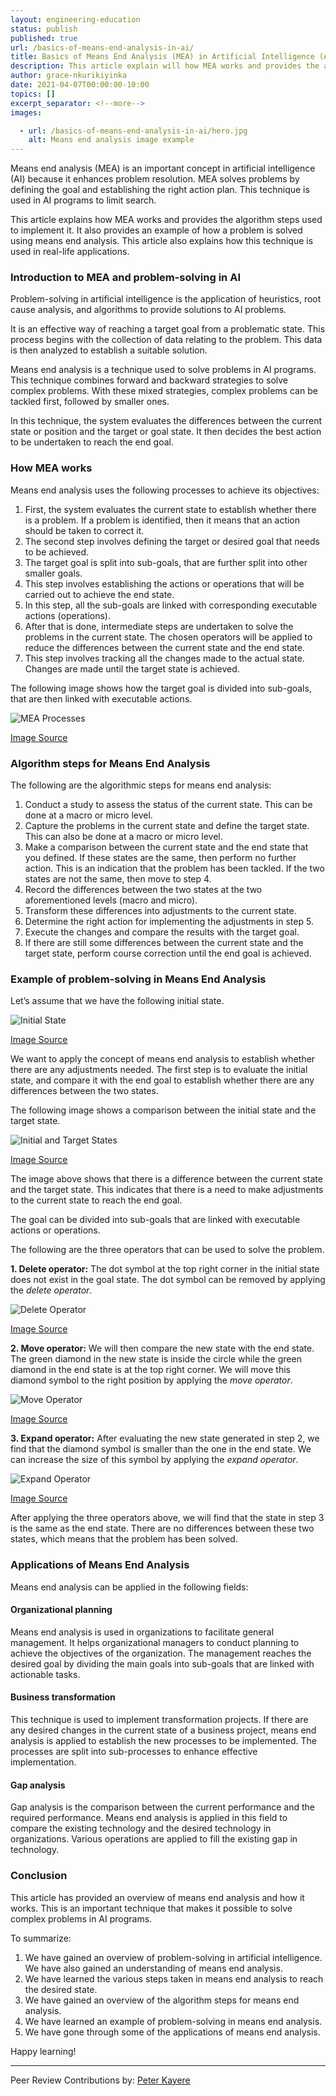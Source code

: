```yaml
---
layout: engineering-education
status: publish
published: true
url: /basics-of-means-end-analysis-in-ai/
title: Basics of Means End Analysis (MEA) in Artificial Intelligence (AI)
description: This article explain will how MEA works and provides the algorithmic steps for implementing it. It will also provide an example of how a problem is solved using means end analysis. We will go over how this technique is used in real-life applications.
author: grace-nkurikiyinka
date: 2021-04-07T00:00:00-10:00
topics: []
excerpt_separator: <!--more-->
images:

  - url: /basics-of-means-end-analysis-in-ai/hero.jpg
    alt: Means end analysis image example
---
```

Means end analysis (MEA) is an important concept in artificial intelligence (AI) because it enhances problem resolution. MEA solves problems by defining the goal and establishing the right action plan. This technique is used in AI programs to limit search. 
<!--more-->
This article explains how MEA works and provides the algorithm steps used to implement it. It also provides an example of how a problem is solved using means end analysis. This article also explains how this technique is used in real-life applications.
### Introduction to MEA and problem-solving in AI
Problem-solving in artificial intelligence is the application of heuristics, root cause analysis, and algorithms to provide solutions to AI problems. 

It is an effective way of reaching a target goal from a problematic state. This process begins with the collection of data relating to the problem. This data is then analyzed to establish a suitable solution. 

Means end analysis is a technique used to solve problems in AI programs. This technique combines forward and backward strategies to solve complex problems. With these mixed strategies, complex problems can be tackled first, followed by smaller ones. 

In this technique, the system evaluates the differences between the current state or position and the target or goal state. It then decides the best action to be undertaken to reach the end goal. 

### How MEA works
Means end analysis uses the following processes to achieve its objectives:
1. First, the system evaluates the current state to establish whether there is a problem. If a problem is identified, then it means that an action should be taken to correct it.
2. The second step involves defining the target or desired goal that needs to be achieved. 
3. The target goal is split into sub-goals, that are further split into other smaller goals. 
4. This step involves establishing the actions or operations that will be carried out to achieve the end state. 
5. In this step, all the sub-goals are linked with corresponding executable actions (operations). 
6. After that is done, intermediate steps are undertaken to solve the problems in the current state. The chosen operators will be applied to reduce the differences between the current state and the end state. 
7. This step involves tracking all the changes made to the actual state. Changes are made until the target state is achieved. 

The following image shows how the target goal is divided into sub-goals, that are then linked with executable actions.

![MEA Processes](/basics-of-means-end-analysis-in-ai/mea-processes.jpg)

[Image Source](https://www.educba.com/academy/wp-content/uploads/2020/01/Means-Ends-Analysis.jpg)

### Algorithm steps for Means End Analysis
The following are the algorithmic steps for means end analysis:
1. Conduct a study to assess the status of the current state. This can be done at a macro or micro level.
2. Capture the problems in the current state and define the target state. This can also be done at a macro or micro level. 
3. Make a comparison between the current state and the end state that you defined. If these states are the same, then perform no further action. This is an indication that the problem has been tackled. If the two states are not the same, then move to step 4.
4. Record the differences between the two states at the two aforementioned levels (macro and micro).
5. Transform these differences into adjustments to the current state. 
6. Determine the right action for implementing the adjustments in step 5.
7. Execute the changes and compare the results with the target goal. 
8. If there are still some differences between the current state and the target state, perform course correction until the end goal is achieved.  
   
### Example of problem-solving in Means End Analysis
Let’s assume that we have the following initial state.

![Initial State](/basics-of-means-end-analysis-in-ai/initial-state.png)

[Image Source](https://static.javatpoint.com/tutorial/ai/images/means-ends-analysis-in-ai2.png)

We want to apply the concept of means end analysis to establish whether there are any adjustments needed. The first step is to evaluate the initial state, and compare it with the end goal to establish whether there are any differences between the two states. 

The following image shows a comparison between the initial state and the target state. 

![Initial and Target States](/basics-of-means-end-analysis-in-ai/initial-and-target-states.png)

[Image Source](https://static.javatpoint.com/tutorial/ai/images/means-ends-analysis-in-ai.png)

The image above shows that there is a difference between the current state and the target state. This indicates that there is a need to make adjustments to the current state to reach the end goal. 

The goal can be divided into sub-goals that are linked with executable actions or operations.

The following are the three operators that can be used to solve the problem.

**1. Delete operator:** The dot symbol at the top right corner in the initial state does not exist in the goal state. The dot symbol can be removed by applying the *delete operator*.

![Delete Operator](/basics-of-means-end-analysis-in-ai/delete-operator.png)

[Image Source](https://static.javatpoint.com/tutorial/ai/images/means-ends-analysis-in-ai3.png)

**2. Move operator:** We will then compare the new state with the end state. The green diamond in the new state is inside the circle while the green diamond in the end state is at the top right corner. We will move this diamond symbol to the right position by applying the *move operator*.

![Move Operator](/basics-of-means-end-analysis-in-ai/move-operator.png)

[Image Source](https://static.javatpoint.com/tutorial/ai/images/means-ends-analysis-in-ai4.png)

**3. Expand operator:** After evaluating the new state generated in step 2, we find that the diamond symbol is smaller than the one in the end state. We can increase the size of this symbol by applying the *expand operator*. 

![Expand Operator](/basics-of-means-end-analysis-in-ai/expand-operator.png)

[Image Source](https://static.javatpoint.com/tutorial/ai/images/means-ends-analysis-in-ai5.png)

After applying the three operators above, we will find that the state in step 3 is the same as the end state. There are no differences between these two states, which means that the problem has been solved.  

### Applications of Means End Analysis
Means end analysis can be applied in the following fields:

#### Organizational planning
Means end analysis is used in organizations to facilitate general management. It helps organizational managers to conduct planning to achieve the objectives of the organization. The management reaches the desired goal by dividing the main goals into sub-goals that are linked with actionable tasks. 

#### Business transformation
This technique is used to implement transformation projects. If there are any desired changes in the current state of a business project, means end analysis is applied to establish the new processes to be implemented. The processes are split into sub-processes to enhance effective implementation.

#### Gap analysis
Gap analysis is the comparison between the current performance and the required performance. Means end analysis is applied in this field to compare the existing technology and the desired technology in organizations. Various operations are applied to fill the existing gap in technology. 

### Conclusion
This article has provided an overview of means end analysis and how it works. This is an important technique that makes it possible to solve complex problems in AI programs. 

To summarize:
1. We have gained an overview of problem-solving in artificial intelligence. We have also gained an understanding of means end analysis. 
2. We have learned the various steps taken in means end analysis to reach the desired state. 
3. We have gained an overview of the algorithm steps for means end analysis.
4. We have learned an example of problem-solving in means end analysis.
5. We have gone through some of the applications of means end analysis. 

Happy learning!

---
Peer Review Contributions by: [Peter Kayere](/authors/peter-kayere/)
